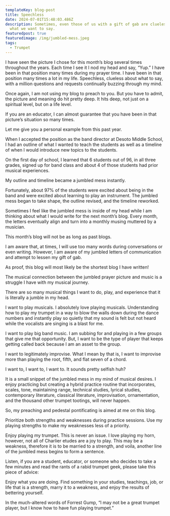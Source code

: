 ```yaml
---
templateKey: blog-post
title: Speechless
date: 2024-07-01T15:48:03.486Z
description: Sometimes, even those of us with a gift of gab are clueless about
  what we want to say.
featuredpost: true
featuredimage: /img/jumbled-mess.jpeg
tags:
  - Trumpet
---
```

I have seen the picture I chose for this month’s blog several times throughout the years.  Each time I see it I nod my head and say, “Yup.”  I have been in that position many times during my prayer time.  I have been in that position many times a lot in my life.  Speechless, clueless about what to say, with a million questions and requests continually buzzing through my mind.

Once again, I am not using my blog to preach to you.  But you have to admit, the picture and meaning do hit pretty deep.  It hits deep, not just on a spiritual level, but on a life level.

If you are an educator, I can almost guarantee that you have been in that picture’s situation so many times.

Let me give you a personal example from this past year.

When I accepted the position as the band director at Desoto Middle School, I had an outline of what I wanted to teach the students as well as a timeline of when I would introduce new topics to the students.

On the first day of school, I learned that 6 students out of 96, in all three grades, signed up for band class and about 4 of those students had prior musical experiences.

My outline and timeline became a jumbled mess instantly.

Fortunately, about 97% of the students were excited about being in the band and were excited about learning to play an instrument.  The jumbled mess began to take shape, the outline revised, and the timeline reworked.

Sometimes I feel like the jumbled mess is inside of my head while I am thinking about what I would write for the next month’s blog.  Every month, the letters eventually align and turn into a monthly musing muttered by a musician.

This month’s blog will not be as long as past blogs.

I am aware that, at times, I will use too many words during conversations or even writing.  However, I am aware of my jumbled letters of communication and attempt to lessen my gift of gab.

As proof, this blog will most likely be the shortest blog I have written!

The musical connection between the jumbled prayer picture and music is a struggle I have with my musical journey.

There are so many musical things I want to do, play, and experience that it is literally a jumble in my head.

I want to play musicals.  I absolutely love playing musicals.  Understanding how to play my trumpet in a way to blow the walls down during the dance numbers and instantly play so quietly that my sound is felt but not heard while the vocalists are singing is a blast for me.

I want to play big band music.  I am subbing for and playing in a few groups that give me that opportunity.  But, I want to be the type of player that keeps getting called back because I am an asset to the group.

I want to legitimately improvise.  What I mean by that is, I want to improvise more than playing the root, fifth, and flat seven of a chord.  

I want to, I want to, I want to.  It sounds pretty selfish huh?

It is a small snippet of the jumbled mess in my mind of musical desires.  I enjoy practicing but creating a hybrid practice routine that incorporates, scales, tone, maintaining range, technical studies, lyrical studies, contemporary literature, classical literature, improvisation, ornamentation, and the thousand other trumpet tootings, will never happen.  

So, my preaching and pedestal pontificating is aimed at me on this blog.

Prioritize both strengths and weaknesses during practice sessions.  Use my playing strengths to make my weaknesses less of a priority.

Enjoy playing my trumpet.  This is never an issue.  I love playing my horn, however, not all of Charlier etudes are a joy to play.  This may be a weakness, therefore it is to be married to a strength, and voila, another line of the jumbled mess begins to form a sentence.

Listen, if you are a student, educator, or someone who decides to take a few minutes and read the rants of a rabid trumpet geek, please take this piece of advice:  

Enjoy what you are doing.  Find something in your studies, teachings, job, or life that is a strength, marry it to a weakness, and enjoy the results of bettering yourself.

In the much-altered words of Forrest Gump, “I may not be a great trumpet player, but I know how to have fun playing trumpet.”